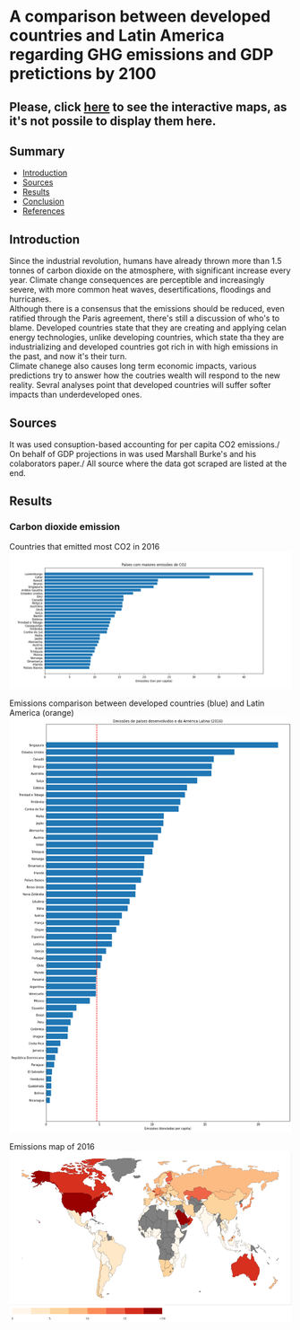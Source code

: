 # A comparison between developed countries and Latin America regarding GHG emissions and GDP pretictions by 2100

## Please, click [here](https://htmlpreview.github.io/?https://raw.githubusercontent.com/marcusbonifacio/GHG-emissions-and-GDP/main/emissions_and_gdp.html?token=AMI4R7XVU4ZAOPWGPOIQZIS7S5NZU) to see the interactive maps, as it's not possile to display them here.


## Summary

- [Introduction](#introduction)
- [Sources](#sources)
- [Results](#results)
- [Conclusion](#conclusion)
- [References](#references)


## Introduction

Since the industrial revolution, humans have already thrown more than 1.5 tonnes of carbon dioxide on the atmosphere, with significant increase every year. Climate change consequences are perceptible and increasingly severe, with more common heat waves, desertifications, floodings and hurricanes.\
Although there is a consensus that the emissions should be reduced, even ratified through the Paris agreement, there's still a discussion of who's to blame. Developed countries state that they are creating and applying celan energy technologies, unlike developing countries, which state tha they are industrializing and developed countries got rich in with high emissions in the past, and now it's their turn.\
Climate chanege also causes long term economic impacts, various predictions try to answer how the coutries wealth will respond to the new reality. Sevral analyses point that developed countries will suffer softer impacts than underdeveloped ones.


## Sources

It was used consuption-based accounting for per capita CO2 emissions./
On behalf of GDP projections in was used Marshall Burke's and his colaborators paper./
All source where the data got scraped are listed at the end.


## Results

### Carbon dioxide emission

Countries that emitted most CO2 in 2016
![](/graphics/maiores_emissoes.png)



Emissions comparison between developed countries (blue) and Latin America (orange)
![](/graphics/comparacao.png)



Emissions map of 2016
![](/graphics/mapa2.png)


